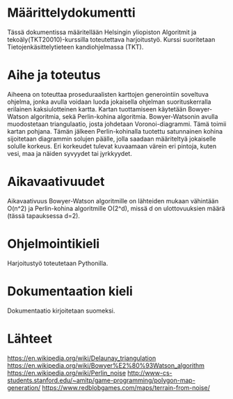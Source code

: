 # Määrittelydokumentti
Tässä dokumentissa määritellään Helsingin yliopiston Algoritmit ja tekoäly(TKT20010)-kurssilla toteutettava harjoitustyö. Kurssi suoritetaan Tietojenkäsittelytieteen kandiohjelmassa (TKT).

# Aihe ja toteutus
Aiheena on toteuttaa proseduraalisten karttojen generointiin soveltuva ohjelma, jonka avulla voidaan luoda jokaisella ohjelman suorituskerralla erilainen kaksiulotteinen kartta. Kartan tuottamiseen käytetään Bowyer-Watson algoritmia, sekä Perlin-kohina algoritmia. Bowyer-Watsonin avulla muodostetaan triangulaatio, josta johdetaan Voronoi-diagrammi. Tämä toimii kartan pohjana. Tämän jälkeen Perlin-kohinalla tuotettu satunnainen kohina sijoitetaan diagrammin solujen päälle, jolla saadaan määriteltyä jokaiselle solulle korkeus. Eri korkeudet tulevat kuvaamaan värein eri pintoja, kuten vesi, maa ja näiden syvyydet tai jyrkkyydet.

# Aikavaativuudet
Aikavaativuus Bowyer-Watson algoritmille on lähteiden mukaan vähintään O(n^2) ja Perlin-kohina algoritmille O(2^d), missä d on ulottovuuksien määrä (tässä tapauksessa d=2).

# Ohjelmointikieli
Harjoitustyö toteutetaan Pythonilla. 

# Dokumentaation kieli
Dokumentaatio kirjoitetaan suomeksi.

# Lähteet
https://en.wikipedia.org/wiki/Delaunay_triangulation
https://en.wikipedia.org/wiki/Bowyer%E2%80%93Watson_algorithm
https://en.wikipedia.org/wiki/Perlin_noise
http://www-cs-students.stanford.edu/~amitp/game-programming/polygon-map-generation/
https://www.redblobgames.com/maps/terrain-from-noise/
